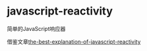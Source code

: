 # javascript-reactivity
简单的JavaScript响应器

借鉴文章[the-best-explanation-of-javascript-reactivity](https://medium.com/vue-mastery/the-best-explanation-of-javascript-reactivity-fea6112dd80d)
